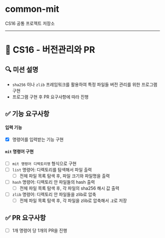 # common-mit
CS16 공통 프로젝트 저장소

---

# 🔀 CS16 - 버전관리와 PR

## 🔍 미션 설명
- `sha256` 이나 `zlib` 프레임워크를 활용하여 특정 파일들 버전 관리를 위한 프로그램 구현
- 프로그램 구현 후 PR 요구사항에 따라 진행

## ✅ 기능 요구사항

#### 입력 기능
- [X] 명령어를 입력받는 기능 구현

#### `mit` 명령어 구현
- [ ] `mit 명령어 디렉토리명` 형식으로 구현
- [ ] `list` 명령어: 디렉토리를 탐색해서 파일 출력
    - [ ] 전체 파일 목록 탐색 후, 파일 크기와 파일명을 출력
- [ ] `hash` 명령어: 디렉토리 안 파일들의 hash 출력
    - [ ] 전체 파일 목록 탐색 후, 각 파일의 sha256 해시 값 출력
- [ ] `zlib` 명령어: 디렉토리 안 파일들을 zlib로 압축
    - [ ] 전체 파일 목록 탐색 후, 각 파일을 zlib로 압축해서 .z로 저장

## ✅ PR 요구사항
- [ ] 1개 명령어 당 1개의 PR을 진행
